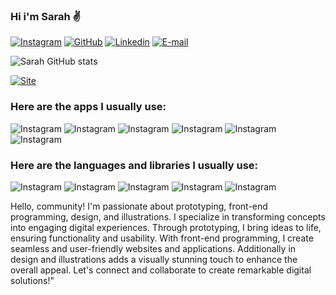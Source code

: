 
### Hi i'm Sarah ✌️

[![Instagram](https://img.shields.io/badge/Instagram-E4405F?style=for-the-badge&logo=instagram&logoColor=white)](https://www.instagram.com/taehortiz/)
[![GitHub](https://img.shields.io/badge/GitHub-100000?style=for-the-badge&logo=github&logoColor=white)](https://github.com/SarahSHortiz)
[![Linkedin](https://img.shields.io/badge/LinkedIn-0077B5?style=for-the-badge&logo=linkedin&logoColor=white)](https://www.linkedin.com/in/sarah-hortiz-3430131a8/)
[![E-mail](https://img.shields.io/badge/Gmail-D14836?style=for-the-badge&logo=gmail&logoColor=white)](ssantoshortizr@gmail.com)

![Sarah GitHub stats](https://github-readme-stats.vercel.app/api?username=SarahSHortiz&show_icons=true&theme=onedark)

[![Site](https://img.shields.io/website-up-down-green-red/http/monip.org.svg)](https://www.sarahhortiz.com.br)

### Here are the apps I usually use:

![Instagram](https://aleen42.github.io/badges/src/photoshop.svg)
![Instagram](https://aleen42.github.io/badges/src/illustrator.svg)
![Instagram](https://aleen42.github.io/badges/src/after_effects.svg)
![Instagram](https://img.shields.io/badge/Visual_Studio-5C2D91?style=for-the-badge&logo=visual%20studio&logoColor=white)
![Instagram](https://img.shields.io/badge/Visual_Studio_Code-0078D4?style=for-the-badge&logo=visual%20studio%20code&logoColor=white)
![Instagram](https://img.shields.io/badge/sublime_text-%23575757.svg?&style=for-the-badge&logo=sublime-text&logoColor=important0)

### Here are the languages and libraries I usually use:

![Instagram](https://img.shields.io/badge/React_Native-20232A?style=for-the-badge&logo=react&logoColor=61DAFB)
![Instagram](https://img.shields.io/badge/C%23-239120?style=for-the-badge&logo=c-sharp&logoColor=white)
![Instagram](https://img.shields.io/badge/.NET-5C2D91?style=for-the-badge&logo=.net&logoColor=white)
![Instagram](https://img.shields.io/badge/JavaScript-F7DF1E?style=for-the-badge&logo=javascript&logoColor=black)
![Instagram](https://img.shields.io/badge/Node.js-43853D?style=for-the-badge&logo=node.js&logoColor=white)

Hello, community! I'm passionate about prototyping, front-end programming, design, and illustrations. I specialize in transforming concepts into engaging digital experiences. Through prototyping, I bring ideas to life, ensuring functionality and usability. With front-end programming, I create seamless and user-friendly websites and applications. Additionally in design and illustrations adds a visually stunning touch to enhance the overall appeal. Let's connect and collaborate to create remarkable digital solutions!"
